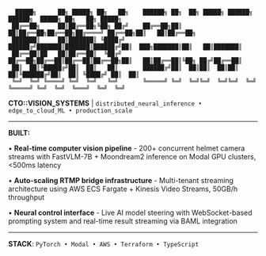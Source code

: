 ```
  █████╗      ██╗ █████╗ ██╗   ██╗    ██████╗ ██╗  ██╗ █████╗ ██████╗  ██████╗  █████╗ ██╗   ██╗ █████╗ 
 ██╔══██╗     ██║██╔══██╗╚██╗ ██╔╝    ██╔══██╗██║  ██║██╔══██╗██╔══██╗██╔════╝ ██╔══██╗██║   ██║██╔══██╗
 ███████║     ██║███████║ ╚████╔╝     ██████╔╝███████║███████║██████╔╝██║  ███╗███████║██║   ██║███████║
 ██╔══██║██   ██║██╔══██║  ╚██╔╝      ██╔══██╗██╔══██║██╔══██║██╔══██╗██║   ██║██╔══██║╚██╗ ██╔╝██╔══██║
 ██║  ██║╚█████╔╝██║  ██║   ██║       ██████╔╝██║  ██║██║  ██║██║  ██║╚██████╔╝██║  ██║ ╚████╔╝ ██║  ██║
 ╚═╝  ╚═╝ ╚════╝ ╚═╝  ╚═╝   ╚═╝       ╚═════╝ ╚═╝  ╚═╝╚═╝  ╚═╝╚═╝  ╚═╝ ╚═════╝ ╚═╝  ╚═╝  ╚═══╝  ╚═╝  ╚═╝
```

**CTO::VISION_SYSTEMS** | `distributed_neural_inference • edge_to_cloud_ML • production_scale`

---

**BUILT:**

• **Real-time computer vision pipeline** - 200+ concurrent helmet camera streams with FastVLM-7B + Moondream2 inference on Modal GPU clusters, <500ms latency

• **Auto-scaling RTMP bridge infrastructure** - Multi-tenant streaming architecture using AWS ECS Fargate + Kinesis Video Streams, 50GB/h throughput

• **Neural control interface** - Live AI model steering with WebSocket-based prompting system and real-time result streaming via BAML integration

---

**STACK**: `PyTorch • Modal • AWS • Terraform • TypeScript`

